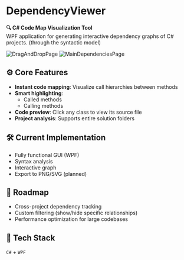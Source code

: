 # DependencyViewer  
**🔍 C# Code Map Visualization Tool**  
WPF application for generating interactive dependency graphs of C# projects. 
(through the syntactic model)

![DragAndDropPage](https://github.com/user-attachments/assets/2b4eb439-5b21-410f-8b0d-675620ff3f08)
![MainDependenciesPage](https://github.com/user-attachments/assets/465fd575-3222-40c3-a39a-8dcce2381bcb)

## **⚙️ Core Features**  
- **Instant code mapping**: Visualize call hierarchies between methods  
- **Smart highlighting**:  
  - Called methods  
  - Calling methods  
- **Code preview**: Click any class to view its source file  
- **Project analysis**: Supports entire solution folders  

## **🛠 Current Implementation**  
- Fully functional GUI (WPF)  
- Syntax analysis  
- Interactive graph  
- Export to PNG/SVG (planned)  

## **📌 Roadmap**  
- Cross-project dependency tracking  
- Custom filtering (show/hide specific relationships)  
- Performance optimization for large codebases  

## **🔧 Tech Stack**  
`C#` + `WPF` 

